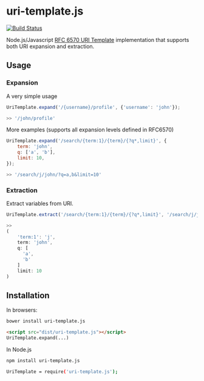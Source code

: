 # uri-template.js

[![Build Status](https://travis-ci.org/rezigned/uri-template.js.svg?branch=0.1.1)](https://travis-ci.org/rezigned/uri-template.js)

Node.js/Javascript [RFC 6570 URI Template](http://tools.ietf.org/html/rfc6570) implementation that supports both URI expansion and extraction.

## Usage
### Expansion

A very simple usage

```js
UriTemplate.expand('/{username}/profile', {'username': 'john'});

>> '/john/profile'
```

More examples (supports all expansion levels defined in RFC6570)
```js
UriTemplate.expand('/search/{term:1}/{term}/{?q*,limit}', {
    term: 'john',
    q: ['a', 'b'],
    limit: 10,
});

>> '/search/j/john/?q=a,b&limit=10'
```

### Extraction

Extract variables from URI.

```js
UriTemplate.extract('/search/{term:1}/{term}/{?q*,limit}', '/search/j/john/?q=a&q=b&limit=10');

>>
(
    'term:1': 'j',
    term: 'john',
    q: [
      'a',
      'b'
    ]
    limit: 10
)
```

## Installation

In browsers:

```bash
bower install uri-template.js
```

```html
<script src="dist/uri-template.js"></script>
UriTemplate.expand(...)
```

In Node.js

```bash
npm install uri-template.js

UriTemplate = require('uri-template.js');
```
